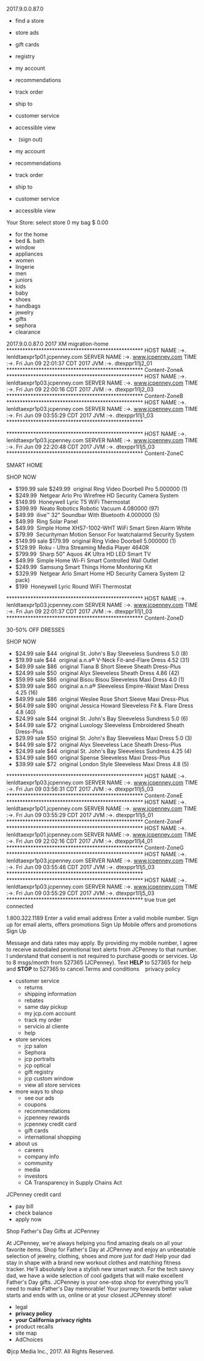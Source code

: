 2017.9.0.0.87.0

*   find a store
*   store ads
*   gift cards
*   registry

*   my account

*   recommendations
*   track order
*   ship to
*   customer service
*   accessible view

*     (sign out)
*   my account

*   recommendations
*   track order
*   ship to
*   customer service
*   accessible view

Your Store: select store 0 my bag $ 0.00

*   for the home
*   bed &. bath
*   window
*   appliances
*   women
*   lingerie
*   men
*   juniors
*   kids
*   baby
*   shoes
*   handbags
*   jewelry
*   gifts
*   sephora
*   clearance

2017.9.0.0.87.0 2017 XM migration-home \*\*\*\*\*\*\*\*\*\*\*\*\*\*\*\*\*\*\*\*\*\*\*\*\*\*\*\*\*\*\*\*\*\*\*\*\*\*\*\*\*\*\*\*\*\*\*\*\*\*\* HOST NAME :->. lenldtaexpr1p01.jcpenney.com SERVER NAME :->. www.jcpenney.com TIME :->. Fri Jun 09 22:01:37 CDT 2017 JVM :->. dtexppr1l1j2\_01 \*\*\*\*\*\*\*\*\*\*\*\*\*\*\*\*\*\*\*\*\*\*\*\*\*\*\*\*\*\*\*\*\*\*\*\*\*\*\*\*\*\*\*\*\*\*\*\*\*\*\* Content-ZoneA \*\*\*\*\*\*\*\*\*\*\*\*\*\*\*\*\*\*\*\*\*\*\*\*\*\*\*\*\*\*\*\*\*\*\*\*\*\*\*\*\*\*\*\*\*\*\*\*\*\*\* HOST NAME :->. lenldtaexpr1p03.jcpenney.com SERVER NAME :->. www.jcpenney.com TIME :->. Fri Jun 09 22:00:16 CDT 2017 JVM :->. dtexppr1l1j2\_03 \*\*\*\*\*\*\*\*\*\*\*\*\*\*\*\*\*\*\*\*\*\*\*\*\*\*\*\*\*\*\*\*\*\*\*\*\*\*\*\*\*\*\*\*\*\*\*\*\*\*\* Content-ZoneB \*\*\*\*\*\*\*\*\*\*\*\*\*\*\*\*\*\*\*\*\*\*\*\*\*\*\*\*\*\*\*\*\*\*\*\*\*\*\*\*\*\*\*\*\*\*\*\*\*\*\* HOST NAME :->. lenldtaexpr1p03.jcpenney.com SERVER NAME :->. www.jcpenney.com TIME :->. Fri Jun 09 03:55:29 CDT 2017 JVM :->. dtexppr1l1j1\_03 \*\*\*\*\*\*\*\*\*\*\*\*\*\*\*\*\*\*\*\*\*\*\*\*\*\*\*\*\*\*\*\*\*\*\*\*\*\*\*\*\*\*\*\*\*\*\*\*\*\*\*

\*\*\*\*\*\*\*\*\*\*\*\*\*\*\*\*\*\*\*\*\*\*\*\*\*\*\*\*\*\*\*\*\*\*\*\*\*\*\*\*\*\*\*\*\*\*\*\*\*\*\* HOST NAME :->. lenldtaexpr1p03.jcpenney.com SERVER NAME :->. www.jcpenney.com TIME :->. Fri Jun 09 22:20:48 CDT 2017 JVM :->. dtexppr1l1j5\_03 \*\*\*\*\*\*\*\*\*\*\*\*\*\*\*\*\*\*\*\*\*\*\*\*\*\*\*\*\*\*\*\*\*\*\*\*\*\*\*\*\*\*\*\*\*\*\*\*\*\*\* Content-ZoneC

SMART HOME

SHOP NOW

*   $199.99 sale $249.99  original Ring Video Doorbell Pro 5.000000 (1)
*   $249.99  Netgear Arlo Pro Wirefree HD Security Camera System
*   $149.99  Honeywell Lyric T5 WiFi Thermostat
*   $399.99  Neato Robotics Robotic Vacuum 4.080000 (97)
*   $49.99  ilive™ 32" Soundbar With Bluetooth 4.000000 (5)
*   $49.99  Ring Solar Panel
*   $49.99  Simple Home XHS7-1002-WHT WiFi Smart Siren Alarm White
*   $79.99  Securityman Motion Sensor For Iwatchalarmd Security System
*   $149.99 sale $179.99  original Ring Video Doorbell 5.000000 (1)
*   $129.99  Roku - Ultra Streaming Media Player 4640R
*   $799.99  Sharp 50" Aquos 4K Ultra HD LED Smart TV
*   $49.99  Simple Home Wi-Fi Smart Controlled Wall Outlet
*   $249.99  Samsung Smart Things Home Monitoring Kit
*   $329.99  Netgear Arlo Smart Home HD Security Camera System (2 pack)
*   $199  Honeywell Lyric Round WiFi Thermostat

\*\*\*\*\*\*\*\*\*\*\*\*\*\*\*\*\*\*\*\*\*\*\*\*\*\*\*\*\*\*\*\*\*\*\*\*\*\*\*\*\*\*\*\*\*\*\*\*\*\*\* HOST NAME :->. lenldtaexpr1p03.jcpenney.com SERVER NAME :->. www.jcpenney.com TIME :->. Fri Jun 09 22:01:37 CDT 2017 JVM :->. dtexppr1l1j1\_03 \*\*\*\*\*\*\*\*\*\*\*\*\*\*\*\*\*\*\*\*\*\*\*\*\*\*\*\*\*\*\*\*\*\*\*\*\*\*\*\*\*\*\*\*\*\*\*\*\*\*\* Content-ZoneD

30-50% OFF DRESSES

SHOP NOW

*   $24.99 sale $44  original St. John's Bay Sleeveless Sundress 5.0 (8)
*   $19.99 sale $44  original a.n.a® V-Neck Fit-and-Flare Dress 4.52 (31)
*   $49.99 sale $86  original Tiana B Short Sleeve Sheath Dress-Plus
*   $24.99 sale $50  original Alyx Sleeveless Sheath Dress 4.86 (42)
*   $59.99 sale $86  original Bisou Bisou Sleeveless Maxi Dress 4.0 (1)
*   $39.99 sale $60  original a.n.a® Sleeveless Empire-Waist Maxi Dress 4.25 (16)
*   $49.99 sale $86  original Weslee Rose Short Sleeve Maxi Dress-Plus
*   $64.99 sale $90  original Jessica Howard Sleeveless Fit &. Flare Dress 4.8 (40)
*   $24.99 sale $44  original St. John's Bay Sleeveless Sundress 5.0 (6)
*   $44.99 sale $72  original Luxology Sleeveless Embroidered Sheath Dress-Plus
*   $29.99 sale $50  original St. John's Bay Sleeveless Maxi Dress 5.0 (3)
*   $44.99 sale $72  original Alyx Sleeveless Lace Sheath Dress-Plus
*   $24.99 sale $44  original St. John's Bay Sleeveless Sundress 4.25 (4)
*   $34.99 sale $60  original Spense Sleeveless Maxi Dress-Plus
*   $39.99 sale $72  original London Style Sleeveless Maxi Dress 4.8 (5)

\*\*\*\*\*\*\*\*\*\*\*\*\*\*\*\*\*\*\*\*\*\*\*\*\*\*\*\*\*\*\*\*\*\*\*\*\*\*\*\*\*\*\*\*\*\*\*\*\*\*\* HOST NAME :->. lenldtaexpr1p03.jcpenney.com SERVER NAME :->. www.jcpenney.com TIME :->. Fri Jun 09 03:56:31 CDT 2017 JVM :->. dtexppr1l1j5\_03 \*\*\*\*\*\*\*\*\*\*\*\*\*\*\*\*\*\*\*\*\*\*\*\*\*\*\*\*\*\*\*\*\*\*\*\*\*\*\*\*\*\*\*\*\*\*\*\*\*\*\* Content-ZoneE \*\*\*\*\*\*\*\*\*\*\*\*\*\*\*\*\*\*\*\*\*\*\*\*\*\*\*\*\*\*\*\*\*\*\*\*\*\*\*\*\*\*\*\*\*\*\*\*\*\*\* HOST NAME :->. lenldtaexpr1p01.jcpenney.com SERVER NAME :->. www.jcpenney.com TIME :->. Fri Jun 09 03:55:29 CDT 2017 JVM :->. dtexppr1l1j5\_01 \*\*\*\*\*\*\*\*\*\*\*\*\*\*\*\*\*\*\*\*\*\*\*\*\*\*\*\*\*\*\*\*\*\*\*\*\*\*\*\*\*\*\*\*\*\*\*\*\*\*\* Content-ZoneF \*\*\*\*\*\*\*\*\*\*\*\*\*\*\*\*\*\*\*\*\*\*\*\*\*\*\*\*\*\*\*\*\*\*\*\*\*\*\*\*\*\*\*\*\*\*\*\*\*\*\* HOST NAME :->. lenldtaexpr1p01.jcpenney.com SERVER NAME :->. www.jcpenney.com TIME :->. Fri Jun 09 22:02:16 CDT 2017 JVM :->. dtexppr1l1j4\_01 \*\*\*\*\*\*\*\*\*\*\*\*\*\*\*\*\*\*\*\*\*\*\*\*\*\*\*\*\*\*\*\*\*\*\*\*\*\*\*\*\*\*\*\*\*\*\*\*\*\*\* Content-ZoneG \*\*\*\*\*\*\*\*\*\*\*\*\*\*\*\*\*\*\*\*\*\*\*\*\*\*\*\*\*\*\*\*\*\*\*\*\*\*\*\*\*\*\*\*\*\*\*\*\*\*\* HOST NAME :->. lenldtaexpr1p03.jcpenney.com SERVER NAME :->. www.jcpenney.com TIME :->. Fri Jun 09 03:55:46 CDT 2017 JVM :->. dtexppr1l1j5\_03 \*\*\*\*\*\*\*\*\*\*\*\*\*\*\*\*\*\*\*\*\*\*\*\*\*\*\*\*\*\*\*\*\*\*\*\*\*\*\*\*\*\*\*\*\*\*\*\*\*\*\* \*\*\*\*\*\*\*\*\*\*\*\*\*\*\*\*\*\*\*\*\*\*\*\*\*\*\*\*\*\*\*\*\*\*\*\*\*\*\*\*\*\*\*\*\*\*\*\*\*\*\* HOST NAME :->. lenldtaexpr1p03.jcpenney.com SERVER NAME :->. www.jcpenney.com TIME :->. Fri Jun 09 03:55:29 CDT 2017 JVM :->. dtexppr1l1j5\_03 \*\*\*\*\*\*\*\*\*\*\*\*\*\*\*\*\*\*\*\*\*\*\*\*\*\*\*\*\*\*\*\*\*\*\*\*\*\*\*\*\*\*\*\*\*\*\*\*\*\*\* true true get connected

1.800.322.1189 Enter a valid email address Enter a valid mobile number. Sign up for email alerts, offers promotions Sign Up Mobile offers and promotions Sign Up

Message and data rates may apply. By providing my mobile number, I agree to receive autodialed promotional text alerts from JCPenney to that number. I understand that consent is not required to purchase goods or services. Up to 8 msgs/month from 527365 (JCPenney). Text **HELP** to 527365 for help and **STOP** to 527365 to cancel.Terms and conditions    privacy policy

*   customer service
    *   returns
    *   shipping information
    *   rebates
    *   same day pickup
    *   my jcp.com account
    *   track my order
    *   servicio al cliente
    *   help
*   store services
    *   jcp salon
    *   Sephora
    *   jcp portraits
    *   jcp optical
    *   gift registry
    *   jcp custom window
    *   view all store services
*   more ways to shop
    *   see our ads
    *   coupons
    *   recommendations
    *   jcpenney rewards
    *   jcpenney credit card
    *   gift cards
    *   international shopping
*   about us
    *   careers
    *   company info
    *   community
    *   media
    *   investors
    *   CA Transparency in Supply Chains Act

JCPenney credit card

*   pay bill
*   check balance
*   apply now

Shop Father's Day Gifts at JCPenney

At JCPenney, we're always helping you find amazing deals on all your favorite items. Shop for Father's Day at JCPenney and enjoy an unbeatable selection of jewelry, clothing, shoes and more just for dad! Help your dad stay in shape with a brand new workout clothes and matching fitness tracker. He'll absolutely love a stylish new smart watch. For the tech savvy dad, we have a wide selection of cool gadgets that will make excellent Father's Day gifts. JCPenney is your one-stop shop for everything you'll need to make Father's Day memorable! Your journey towards better value starts and ends with us, online or at your closest JCPenney store!

*   legal
*   **privacy policy**
*   **your California privacy rights**
*   product recalls
*   site map
*   AdChoices

©jcp Media Inc., 2017. All Rights Reserved.